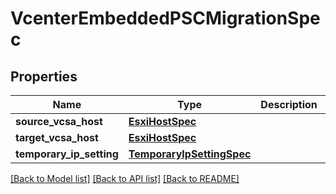 # VcenterEmbeddedPSCMigrationSpec

## Properties
Name | Type | Description | Notes
------------ | ------------- | ------------- | -------------
**source_vcsa_host** | [**EsxiHostSpec**](EsxiHostSpec.md) |  | 
**target_vcsa_host** | [**EsxiHostSpec**](EsxiHostSpec.md) |  | 
**temporary_ip_setting** | [**TemporaryIpSettingSpec**](TemporaryIpSettingSpec.md) |  | 

[[Back to Model list]](../README.md#documentation-for-models) [[Back to API list]](../README.md#documentation-for-api-endpoints) [[Back to README]](../README.md)


